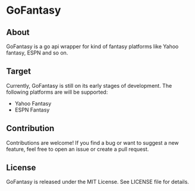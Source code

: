 # GoFantasy
## About
GoFantasy is a go api wrapper for kind of fantasy platforms like Yahoo fantasy, ESPN and so on. 

## Target
Currently, GoFantasy is still on its early stages of development. The following platforms are will be supported:

* Yahoo Fantasy
* ESPN Fantasy

## Contribution

Contributions are welcome! If you find a bug or want to suggest a new feature, feel free to open an issue or create a pull request.

## License

GoFantasy is released under the MIT License. See LICENSE file for details.
